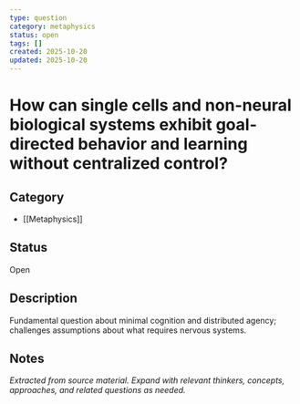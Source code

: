 ```yaml
---
type: question
category: metaphysics
status: open
tags: []
created: 2025-10-20
updated: 2025-10-20
---
```


# How can single cells and non-neural biological systems exhibit goal-directed behavior and learning without centralized control?

## Category

- [[Metaphysics]]

## Status

Open

## Description

Fundamental question about minimal cognition and distributed agency; challenges assumptions about what requires nervous systems.

## Notes

*Extracted from source material. Expand with relevant thinkers, concepts, approaches, and related questions as needed.*
